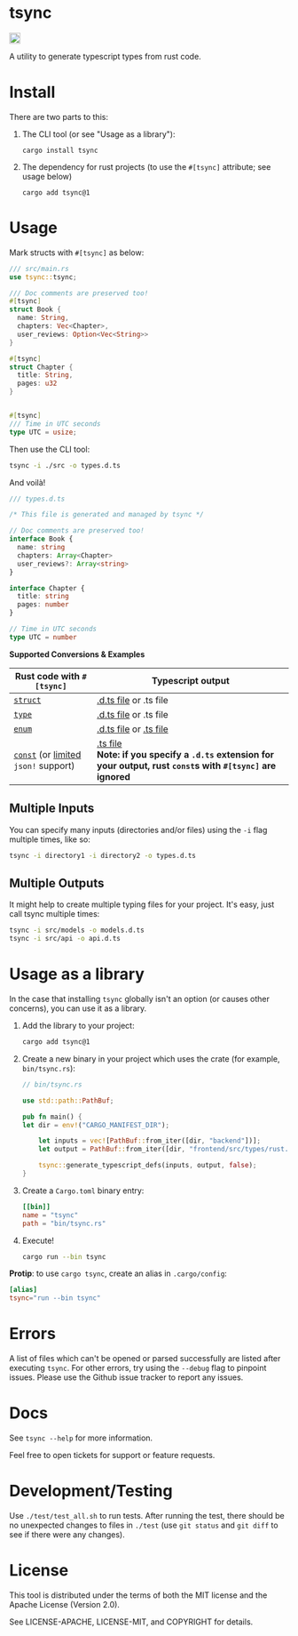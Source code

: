 # tsync

<a href="https://crates.io/crates/tsync"><img src="https://img.shields.io/crates/v/tsync.svg?style=for-the-badge" height="20" alt="License: MIT OR Apache-2.0" /></a>

A utility to generate typescript types from rust code.

# Install

There are two parts to this:

1. The CLI tool (or see "Usage as a library"):

   ```
   cargo install tsync
   ```

2. The dependency for rust projects (to use the `#[tsync]` attribute; see usage below)

   ```
   cargo add tsync@1
   ```

# Usage

Mark structs with `#[tsync]` as below:

```rust
/// src/main.rs
use tsync::tsync;

/// Doc comments are preserved too!
#[tsync]
struct Book {
  name: String,
  chapters: Vec<Chapter>,
  user_reviews: Option<Vec<String>>
}

#[tsync]
struct Chapter {
  title: String,
  pages: u32
}


#[tsync]
/// Time in UTC seconds
type UTC = usize;
```

Then use the CLI tool:

```sh
tsync -i ./src -o types.d.ts
```

And voilà!

```ts
/// types.d.ts

/* This file is generated and managed by tsync */

// Doc comments are preserved too!
interface Book {
  name: string
  chapters: Array<Chapter>
  user_reviews?: Array<string>
}

interface Chapter {
  title: string
  pages: number
}

// Time in UTC seconds
type UTC = number
```

**Supported Conversions & Examples**

| Rust code with `#[tsync]`                                                                               | Typescript output                                                                                                                                            |
|---------------------------------------------------------------------------------------------------------|--------------------------------------------------------------------------------------------------------------------------------------------------------------|
| [`struct`](./test/struct/rust.rs)                                                                       | [.d.ts file](./test/struct/typescript.d.ts) or .ts file                                                                                                      |
| [`type`](./test/type/rust.rs)                                                                           | [.d.ts file](./test/type/typescript.d.ts) or .ts file                                                                                                        |
| [`enum`](./test/enum/rust.rs)                                                                           | [.d.ts file](./test/enum/typescript.d.ts) or [.ts file](./test/enum/typescript.ts)                                                                           |
| [`const`](./test/const/rust.rs) (or [limited](https://github.com/Wulf/tsync/issues/10) `json!` support) | [.ts file](./test/const/typescript.ts)<br>**Note: if you specify a `.d.ts` extension for your output, rust `const`s with `#[tsync]` are ignored**            |


## Multiple Inputs

You can specify many inputs (directories and/or files) using the `-i` flag multiple times, like so:

```sh
tsync -i directory1 -i directory2 -o types.d.ts
```

## Multiple Outputs

It might help to create multiple typing files for your project. It's easy, just call tsync multiple times:

```sh
tsync -i src/models -o models.d.ts
tsync -i src/api -o api.d.ts
```

# Usage as a library

In the case that installing `tsync` globally isn't an option (or causes other concerns), you can use it as a library.

1. Add the library to your project:

   ```sh
   cargo add tsync@1
   ```

2. Create a new binary in your project which uses the crate (for example, `bin/tsync.rs`):
   
   ```rust
   // bin/tsync.rs

   use std::path::PathBuf;
   
   pub fn main() {
   let dir = env!("CARGO_MANIFEST_DIR");
   
       let inputs = vec![PathBuf::from_iter([dir, "backend"])];
       let output = PathBuf::from_iter([dir, "frontend/src/types/rust.d.ts"]);
   
       tsync::generate_typescript_defs(inputs, output, false);
   }
   ```

3. Create a `Cargo.toml` binary entry:
   
   ```toml
   [[bin]]
   name = "tsync"
   path = "bin/tsync.rs"
   ```

4. Execute!

   ```sh
   cargo run --bin tsync
   ```

**Protip**: to use `cargo tsync`, create an alias in `.cargo/config`:

   ```toml
   [alias]
   tsync="run --bin tsync"
   ```

# Errors

A list of files which can't be opened or parsed successfully are listed after executing `tsync`. For other errors, try using the `--debug` flag to pinpoint issues. Please use the Github issue tracker to report any issues.

# Docs

See `tsync --help` for more information.

Feel free to open tickets for support or feature requests.

# Development/Testing

Use `./test/test_all.sh` to run tests.
After running the test, there should be no unexpected changes to files in `./test` (use `git status` and `git diff` to see if there were any changes).

# License

This tool is distributed under the terms of both the MIT license and the Apache License (Version 2.0).

See LICENSE-APACHE, LICENSE-MIT, and COPYRIGHT for details.
